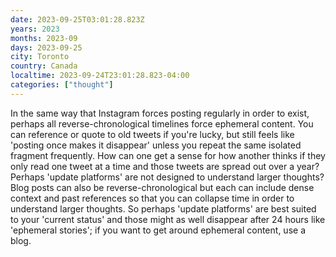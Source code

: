 ```yaml
---
date: 2023-09-25T03:01:28.823Z
years: 2023
months: 2023-09
days: 2023-09-25
city: Toronto
country: Canada
localtime: 2023-09-24T23:01:28.823-04:00
categories: ["thought"]
---
```

In the same way that Instagram forces posting regularly in order to exist, perhaps all reverse-chronological timelines force ephemeral content. You can reference or quote to old tweets if you're lucky, but still feels like 'posting once makes it disappear' unless you repeat the same isolated fragment frequently. How can one get a sense for how another thinks if they only read one tweet at a time and those tweets are spread out over a year? Perhaps 'update platforms' are not designed to understand larger thoughts? Blog posts can also be reverse-chronological but each can include dense context and past references so that you can collapse time in order to understand larger thoughts. So perhaps 'update platforms' are best suited to your 'current status' and those might as well disappear after 24 hours like 'ephemeral stories'; if you want to get around ephemeral content, use a blog.
